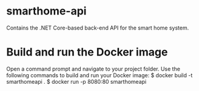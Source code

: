 # smarthome-api
Contains the .NET Core-based back-end API for the smart home system.

# Build and run the Docker image
Open a command prompt and navigate to your project folder.
Use the following commands to build and run your Docker image:
$ docker build -t smarthomeapi .
$ docker run -p 8080:80 smarthomeapi
